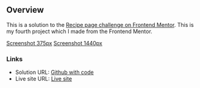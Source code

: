 ## Overview

This is a solution to the [Recipe page challenge on Frontend Mentor](https://www.frontendmentor.io/challenges/recipe-page-KiTsR8QQKm). This is my fourth project which I made from the Frontend Mentor.

[Screenshot 375px](./screenshot-375px.jpg)
[Screenshot 1440px](./screenshot-1440px.jpg)

### Links

- Solution URL: [Github with code](https://github.com/konradbaczyk/Recipe-page)
- Live site URL: [Live site](https://konradbaczyk.github.io/Recipe-page/)
